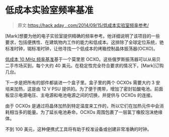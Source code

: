 # 低成本实验室频率基准

> 原文:[https://hack aday . com/2014/09/15/低成本实验室频率参考/](https://hackaday.com/2014/09/15/low-cost-lab-frequency-reference/)

[Mark]想要为他的电子实验室提供精确的频率参考。他详细说明了该项目的一些要求，包括便携性、在建筑物内工作的能力和低成本。这排除了全球定位系统，铯标准时钟，铷标准时钟，让他寻找一个低成本的烤箱控制晶体振荡器(OCXO)。

[低成本 10 MHz 频率基准](http://hamshack.org/2014/09/16/low-cost-10mhz-frequency-reference/)基于一个莫里恩 OCXO。这些俄罗斯振荡器可以从易贝二手市场买到，每个大约 40 美元。在稳定性完全符合要求的情况下，[Mark]订购几台。

下一步是把所有的部件都装进一个盒子里。盒子里的两个 OCXOs 需要大约 3 安培来加热，这是由 12 V PSU 提供的。为了便于携带，增加了密封铅酸电池。前面板显示电源电压、主电源和电池电源之间的切换，并提供与 OCXOs 的连接。

由于 OCXOs 是通过将晶体加热到特定温度来工作的，所以它们在加热元件中会消耗相当多的能量。为了延长电池寿命，OCXOs 周围包裹了一层氯丁橡胶泡沫绝缘体。

不到 100 美元，这种便携式工具将有助于校准设备或创建非常准确的时钟。